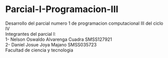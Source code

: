# Parcial-I-Programacion-III
Desarrollo del parcial numero 1 de programacion computacional III del ciclo IV 
<br>
Integrantes del parcial I:
<br>
1- Nelson Oswaldo Alvarenga Cuadra SMSS127921
<br>
2- Daniel Josue Joya Majano SMSS035723
<br>
Facultad de ciencia y tecnologia
